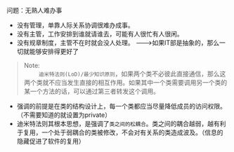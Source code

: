 问题：无熟人难办事  
- 没有管理，单靠人际关系协调很难办成事。
- 没有主管，工作安排到谁就请谁去，可能有人很忙有人很闲。
- 没有规章制度，主管不在时就会没人处理。
--->如果IT部是抽象的，那么一切就能够安排得更好了
>Note:  
>$\quad\quad$`迪米特法则(LoD)/最少知识原则`，如果两个类不必彼此直接通信，那么这两个类就不应当发生直接的相互作用。如果其中一个类需要调用另一个类的某一个方法的话，可以通过第三者转发这个调用。

- 强调的前提是在类的结构设计上，每一个类都应当尽量降低成员的访问权限。（不需要知道的就设置为private）
- 迪米特法则其根本思想，是强调了`类之间的松耦合`。类之间的耦合越弱，越有利于复用，一个处于弱耦合的类被修改，不会对有关系的类造成波及。（信息的隐藏促进了软件的复用）